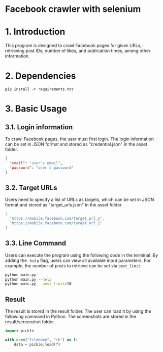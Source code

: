 # Facebook crawler with selenium

# 1. Introduction

This program is designed to crawl Facebook pages for given URLs, retrieving post IDs, number of likes, and publication times, among other information.

# **2. Dependencies**

```shell
pip install -r requirements.txt
```

# 3. Basic Usage

## 3.1. Login information

To crawl Facebook pages, the user must first login. The login information can be set in JSON format and stored as "credential.json" in the asset folder.

```json
{
  "email": "user's email",
  "password": "user's password"
}
```

## 3.2. Target URLs

Users need to specify a list of URLs as targets, which can be set in JSON format and stored as "target_urls.json" in the asset folder.

```json
[
  "https://mobile.facebook.com/target_url_1",
  "https://mobile.facebook.com/target_url_2"
]
```

## 3.3. Line Command

Users can execute the program using the following code in the terminal. By adding the `-help` flag, users can view all available input parameters. For example, the number of posts to retrieve can be set via `post_limit`.

```bash
python main.py
python main.py --help
python main.py --post_limit=10
```

## Result

The result is stored in the result folder. The user can load it by using the following command in Python. The screenshots are stored in the result/screenshot folder.

```python
import pickle

with open("filename", "rb") as f:
    data = pickle.load(f)
```